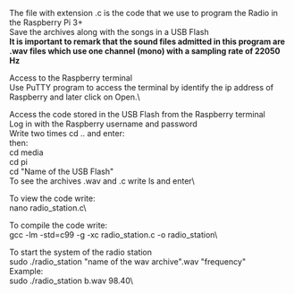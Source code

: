The file with extension .c is the code that we use to program the Radio in the Raspberry Pi 3+\
Save the archives along with the songs in a USB Flash\
**It is important to remark that the sound files admitted in this program are .wav files which use one channel (mono) with a sampling rate of 22050 Hz**

Access to the Raspberry terminal\
Use PuTTY program to access the terminal by identify the ip address of Raspberry and later click on Open.\

Access the code stored in the USB Flash from the Raspberry terminal\
Log in with the Raspberry username and password\
Write two times cd .. and enter:\
then:\
cd media\
cd pi\
cd "Name of the USB Flash"\
To see the archives .wav and .c write ls and enter\

To view the code write:\
nano radio_station.c\

To compile the code write:\
gcc -lm -std=c99 -g -xc radio_station.c -o radio_station\

To start the system of the radio station\
sudo ./radio_station "name of the wav archive".wav "frequency"\
Example:\
sudo ./radio_station b.wav 98.40\
